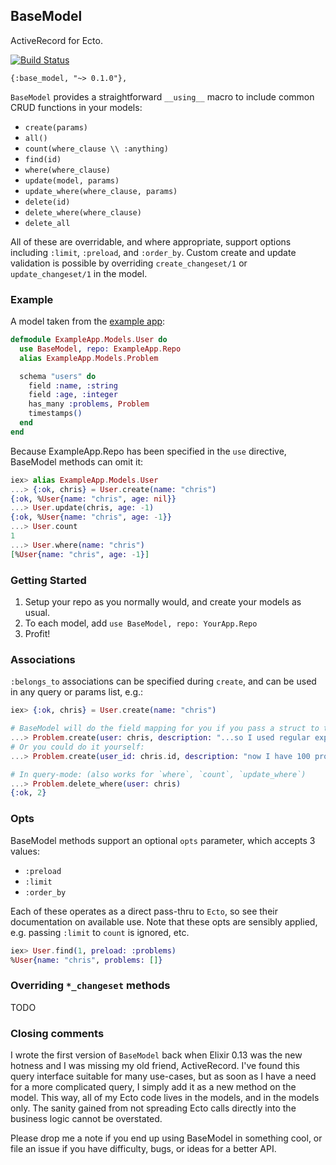 ## BaseModel

ActiveRecord for Ecto.

[![Build Status](https://travis-ci.org/meyercm/base_model.svg?branch=master)](https://travis-ci.org/meyercm/base_model)

`{:base_model, "~> 0.1.0"},`

`BaseModel` provides a straightforward `__using__` macro to include common CRUD
functions in your models:

* `create(params)`
* `all()`
* `count(where_clause \\ :anything)`
* `find(id)`
* `where(where_clause)`
* `update(model, params)`
* `update_where(where_clause, params)`
* `delete(id)`
* `delete_where(where_clause)`
* `delete_all`

All of these are overridable, and where appropriate, support options including
`:limit`, `:preload`, and `:order_by`.  Custom create and update validation is
possible by overriding `create_changeset/1` or `update_changeset/1` in the
model.

### Example

A model taken from the [example app](examples/example_app):

```elixir
defmodule ExampleApp.Models.User do
  use BaseModel, repo: ExampleApp.Repo
  alias ExampleApp.Models.Problem

  schema "users" do
    field :name, :string
    field :age, :integer
    has_many :problems, Problem
    timestamps()
  end
end
```

Because ExampleApp.Repo has been specified in the `use` directive, BaseModel
methods can omit it:

```elixir
iex> alias ExampleApp.Models.User
...> {:ok, chris} = User.create(name: "chris")
{:ok, %User{name: "chris", age: nil}}
...> User.update(chris, age: -1)
{:ok, %User{name: "chris", age: -1}}
...> User.count
1
...> User.where(name: "chris")
[%User{name: "chris", age: -1}]
```

### Getting Started

1. Setup your repo as you normally would, and create your models as usual.
2. To each model, add `use BaseModel, repo: YourApp.Repo`
3. Profit!

### Associations

`:belongs_to` associations can be specified during `create`, and can be used in
any query or params list, e.g.:

```elixir
iex> {:ok, chris} = User.create(name: "chris")

# BaseModel will do the field mapping for you if you pass a struct to the association
...> Problem.create(user: chris, description: "...so I used regular expressions.")
# Or you could do it yourself:
...> Problem.create(user_id: chris.id, description: "now I have 100 problems.")

# In query-mode: (also works for `where`, `count`, `update_where`)
...> Problem.delete_where(user: chris)
{:ok, 2}
```

### Opts

BaseModel methods support an optional `opts` parameter, which accepts 3 values:

- `:preload`
- `:limit`
- `:order_by`

Each of these operates as a direct pass-thru to `Ecto`, so see their
documentation on available use. Note that these opts are sensibly applied, e.g.
passing `:limit` to `count` is ignored, etc.

```elixir
iex> User.find(1, preload: :problems)
%User{name: "chris", problems: []}
```

### Overriding `*_changeset` methods

TODO

### Closing comments

I wrote the first version of `BaseModel` back when Elixir 0.13 was the new
hotness and I was missing my old friend, ActiveRecord. I've found this query
interface suitable for many use-cases, but as soon as I have a need for a more
complicated query, I simply add it as a new method on the model.  This way, all
of my Ecto code lives in the models, and in the models only.  The sanity gained
from not spreading Ecto calls directly into the business logic cannot be
overstated.

Please drop me a note if you end up using BaseModel in something cool, or file
an issue if you have difficulty, bugs, or ideas for a better API.
